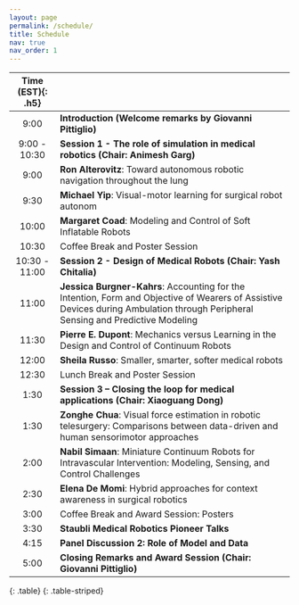 ```yaml
---
layout: page
permalink: /schedule/
title: Schedule
nav: true
nav_order: 1
---
```



| **Time (EST)**{: .h5} |  |
| :-----:   | :----- |
| 9:00| **Introduction (Welcome remarks by Giovanni Pittiglio)** |
| 9:00 - 10:30| **Session 1 - The role of simulation in medical robotics (Chair: Animesh Garg)**|
| 9:00 | **Ron Alterovitz**: Toward autonomous robotic navigation throughout the lung |
| 9:30 | **Michael Yip**: Visual-motor learning for surgical robot autonom |
| 10:00 | **Margaret Coad**: Modeling and Control of Soft Inflatable Robots |
| 10:30 | Coffee Break and Poster Session|
| 10:30 - 11:00| **Session 2 - Design of Medical Robots (Chair: Yash Chitalia)** |
| 11:00 | **Jessica Burgner-Kahrs**: Accounting for the Intention, Form and Objective of Wearers of Assistive Devices during Ambulation through Peripheral Sensing and Predictive Modeling |
| 11:30 | **Pierre E. Dupont**: Mechanics versus Learning in the Design and Control of Continuum Robots|
| 12:00 | **Sheila Russo**: Smaller, smarter, softer medical robots|
| 12:30 | Lunch Break and Poster Session|
| 1:30 | **Session 3 – Closing the loop for medical applications (Chair: Xiaoguang Dong)** |
| 1:30 | **Zonghe Chua**: Visual force estimation in robotic telesurgery: Comparisons between data-driven and human sensorimotor approaches |
| 2:00 | **Nabil Simaan**: Miniature Continuum Robots for Intravascular Intervention: Modeling, Sensing, and Control Challenges |
| 2:30 | **Elena De Momi**: Hybrid approaches for context awareness in surgical robotics |
| 3:00 | Coffee Break and Award Session: Posters|
| 3:30 | **Staubli Medical Robotics Pioneer Talks**|
| 4:15 | **Panel Discussion 2:  Role of Model and Data** |
| 5:00 | **Closing Remarks and Award Session (Chair: Giovanni Pittiglio)** |
{: .table}
{: .table-striped}



